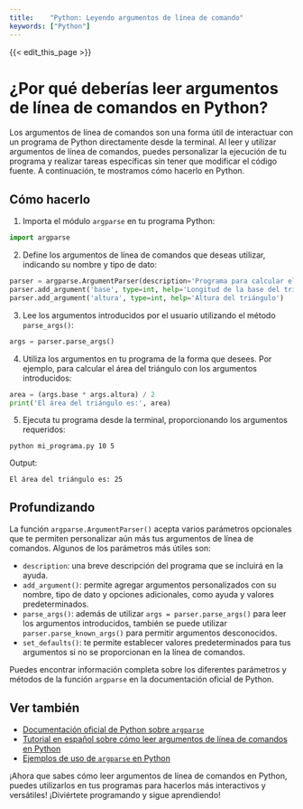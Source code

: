 ```yaml
---
title:    "Python: Leyendo argumentos de línea de comando"
keywords: ["Python"]
---
```


{{< edit_this_page >}}

# ¿Por qué deberías leer argumentos de línea de comandos en Python?

Los argumentos de línea de comandos son una forma útil de interactuar con un programa de Python directamente desde la terminal. Al leer y utilizar argumentos de línea de comandos, puedes personalizar la ejecución de tu programa y realizar tareas específicas sin tener que modificar el código fuente. A continuación, te mostramos cómo hacerlo en Python.

## Cómo hacerlo

1. Importa el módulo `argparse` en tu programa Python:
```Python
import argparse
```
2. Define los argumentos de línea de comandos que deseas utilizar, indicando su nombre y tipo de dato:
```Python
parser = argparse.ArgumentParser(description='Programa para calcular el área de un triángulo')
parser.add_argument('base', type=int, help='Longitud de la base del triángulo')
parser.add_argument('altura', type=int, help='Altura del triángulo')
```
3. Lee los argumentos introducidos por el usuario utilizando el método `parse_args()`:
```Python
args = parser.parse_args()
```
4. Utiliza los argumentos en tu programa de la forma que desees. Por ejemplo, para calcular el área del triángulo con los argumentos introducidos:
```Python
area = (args.base * args.altura) / 2
print('El área del triángulo es:', area)
```
5. Ejecuta tu programa desde la terminal, proporcionando los argumentos requeridos:
```
python mi_programa.py 10 5
```
Output:
```
El área del triángulo es: 25
```

## Profundizando

La función `argparse.ArgumentParser()` acepta varios parámetros opcionales que te permiten personalizar aún más tus argumentos de línea de comandos. Algunos de los parámetros más útiles son:

- `description`: una breve descripción del programa que se incluirá en la ayuda.
- `add_argument()`: permite agregar argumentos personalizados con su nombre, tipo de dato y opciones adicionales, como ayuda y valores predeterminados.
- `parse_args()`: además de utilizar `args = parser.parse_args()` para leer los argumentos introducidos, también se puede utilizar `parser.parse_known_args()` para permitir argumentos desconocidos.
- `set_defaults()`: te permite establecer valores predeterminados para tus argumentos si no se proporcionan en la línea de comandos.

Puedes encontrar información completa sobre los diferentes parámetros y métodos de la función `argparse` en la documentación oficial de Python.

## Ver también

- [Documentación oficial de Python sobre `argparse`](https://docs.python.org/es/3/library/argparse.html)
- [Tutorial en español sobre cómo leer argumentos de línea de comandos en Python](https://platzi.com/blog/argparse-command-line-python/)
- [Ejemplos de uso de `argparse` en Python](https://pymotw.com/2/argparse/)

¡Ahora que sabes cómo leer argumentos de línea de comandos en Python, puedes utilizarlos en tus programas para hacerlos más interactivos y versátiles! ¡Diviértete programando y sigue aprendiendo!